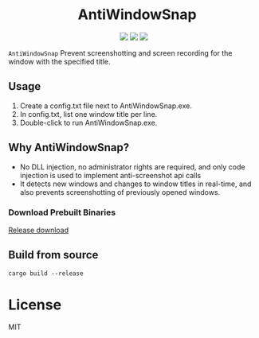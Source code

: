 <h1 align="center" style="border-bottom: none"> 
    AntiWindowSnap</br>
</h1>

<p align="center">
  <a href="https://github.com/pkptzx/AntiWindowSnap"><img src="https://img.shields.io/github/stars/pkptzx/AntiWindowSnap"></a> 
  <a href="https://github.com/pkptzx/AntiWindowSnap/releases/latest"><img src="https://img.shields.io/github/downloads/pkptzx/antiwindowsnap/total"></a> 
  <a href="https://github.com/pkptzx/AntiWindowSnap"><img src="https://img.shields.io/github/license/pkptzx/AntiWindowSnap"></a>
</p>

`AntiWindowSnap` Prevent screenshotting and screen recording for the window with the specified title.

## Usage
1. Create a config.txt file next to AntiWindowSnap.exe. 
2. In config.txt, list one window title per line. 
3. Double-click to run AntiWindowSnap.exe.

## Why AntiWindowSnap?
- No DLL injection, no administrator rights are required, and only code injection is used to implement anti-screenshot api calls
- It detects new windows and changes to window titles in real-time, and also prevents screenshotting of previously opened windows.

### Download Prebuilt Binaries 
[Release download](https://github.com/pkptzx/AntiWindowSnap/releases/latest)  



## Build from source
```shell
cargo build --release
```

# License
MIT
